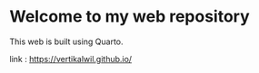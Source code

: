 # Welcome to my web repository

This web is built using Quarto.

link : https://vertikalwil.github.io/

